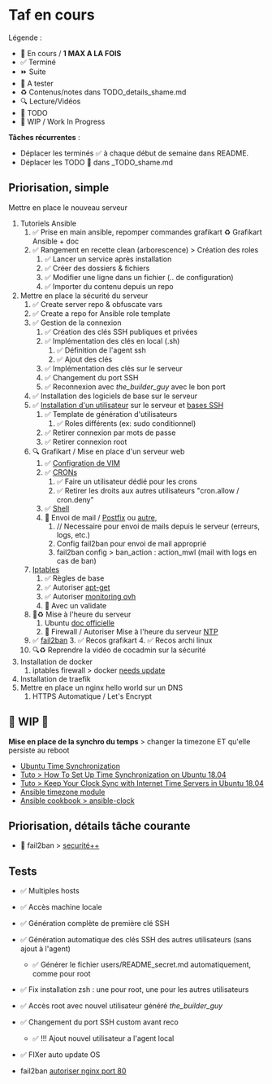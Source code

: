 # Taf en cours

Légende :

- 🚀  En cours / **1 MAX A LA FOIS**
- ✅  Terminé
- ⏩  Suite
- 📌 A tester
- ♻️  Contenus/notes dans TODO_details_shame.md
- 🔍  Lecture/Vidéos
- 🌱 TODO
- 🚧 WIP / Work In Progress

**Tâches récurrentes** :

- Déplacer les terminés ✅ à chaque début de semaine dans README.
- Déplacer les TODO 🌱 dans _TODO_shame.md

## Priorisation, simple

Mettre en place le nouveau serveur

1. Tutoriels Ansible
   1. ✅ Prise en main ansible, repomper commandes grafikart ♻️ Grafikart Ansible + doc
   2. ✅ Rangement en recette clean (arborescence) > Création des roles
      1. ✅ Lancer un service après installation
      2. ✅ Créer des dossiers & fichiers
      3. ✅ Modifier une ligne dans un fichier (.. de configuration)
      4. ✅ Importer du contenu depuis un repo
2. Mettre en place la sécurité du serveur
   1. ✅ Create server repo & obfuscate vars
   2. ✅ Create a repo for Ansible role template
   3. ✅ Gestion de la connexion
      1. ✅ Création des clés SSH publiques et privées
      2. ✅ Implémentation des clés en local (.sh)
         1. ✅ Définition de l'agent ssh
         2. ✅ Ajout des clés
      3. ✅ Implémentation des clés sur le serveur
      4. ✅ Changement du port SSH
      5. ✅ Reconnexion avec *the_builder_guy* avec le bon port
   4. ✅ Installation des logiciels de base sur le serveur
   5. ✅ [Installation d'un utilisateur](https://www.grafikart.fr/tutoriels/ansible-753) sur le serveur et [bases SSH](https://www.grafikart.fr/tutoriels/ssh-686)
      1. ✅ Template de génération d'utilisateurs
         1. ✅ Roles différents (ex: sudo conditionnel)
      2. ✅ Retirer connexion par mots de passe
      3. ✅ Retirer connexion root
   6. 🔍 Grafikart / Mise en place d'un serveur web
      1. ✅ [Configration de VIM](https://www.grafikart.fr/tutoriels/vim-685)
      2. ✅ [CRONs](https://www.grafikart.fr/tutoriels/cron-tache-recurrente-1013)
         1. ✅ Faire un utilisateur dédié pour les crons
         2. ✅ Retirer les droits aux autres utilisateurs "cron.allow / cron.deny"
      3. ✅ [Shell](https://www.grafikart.fr/tutoriels/pimp-my-shell-750)
      4. 🌱 Envoi de mail / [Postfix](https://www.grafikart.fr/tutoriels/postfix-sendonly-695) ou [autre](https://www.ubuntupit.com/best-linux-mail-server-software-and-solutions/),
         1. // Necessaire pour envoi de mails depuis le serveur (erreurs, logs, etc.)
         2. Config fail2ban pour envoi de mail approprié
         3. fail2ban config > ban_action : action_mwl (mail with logs en cas de ban)
   7. [Iptables](https://www.grafikart.fr/tutoriels/iptables-694)
      1. ✅ Règles de base
      2. ✅ Autoriser [apt-get](https://www.grafikart.fr/tutoriels/iptables-694#c44945)
      3. ✅ Autoriser [monitoring ovh](https://docs.ovh.com/fr/dedicated/monitoring-ip-ovh/)
      4. 🌱 Avec un validate
   8. 🚧♻️ Mise à l'heure du serveur
      1. Ubuntu [doc officielle](https://help.ubuntu.com/lts/serverguide/NTP.html)
      2. 🚧 Firewall / Autoriser Mise à l'heure du serveur [NTP](https://www.google.com/search?q=ntp)
   9. ✅ [fail2ban](https://www.grafikart.fr/tutoriels/fail2ban-698)
      3. ✅ Recos grafikart
      4. ✅ Recos archi linux
   10. 🔍♻️ Reprendre la vidéo de cocadmin sur la sécurité
3. Installation de docker
   1. iptables firewall > docker [needs update](https://github.com/nickjj/ansible-iptables/blob/master/tasks/main.yml)
4. Installation de traefik
5. Mettre en place un nginx hello world sur un DNS
   1. HTTPS Automatique / Let's Encrypt

## 🚧 WIP 🚧

**Mise en place de la synchro du temps** > changer la timezone ET qu'elle persiste au reboot

- [Ubuntu Time Synchronization](https://help.ubuntu.com/lts/serverguide/NTP.html)
- [Tuto > How To Set Up Time Synchronization on Ubuntu 18.04](https://www.digitalocean.com/community/tutorials/how-to-set-up-time-synchronization-on-ubuntu-18-04)
- [Tuto > Keep Your Clock Sync with Internet Time Servers in Ubuntu 18.04](https://vitux.com/keep-your-clock-sync-with-internet-time-servers-in-ubuntu/)
- [Ansible timezone module](https://docs.ansible.com/ansible/latest/modules/timezone_module.html)
- [Ansible cookbook > ansible-clock](https://github.com/fabiocorneti/ansible-clock)


## Priorisation, détails tâche courante

- 🌱 fail2ban > [securité++](https://wiki.archlinux.org/index.php/Fail2ban#Service_hardening)

## Tests

- ✅ Multiples hosts
- ✅ Accès machine locale
- ✅ Génération complète de première clé SSH
- ✅ Génération automatique des clés SSH des autres utilisateurs (sans ajout à l'agent)
  - ✅ Générer le fichier users/README_secret.md automatiquement, comme pour root
- ✅ Fix installation zsh : une pour root, une pour les autres utilisateurs
- ✅ Accès root avec nouvel utilisateur généré *the_builder_guy*
- ✅ Changement du port SSH custom avant reco
  - ✅ !!! Ajout nouvel utilisateur a l'agent local
- ✅ FIXer auto update OS

- fail2ban [autoriser nginx port 80](https://unihost.com/help/how-to-protect-a-server-with-fail2ban/)